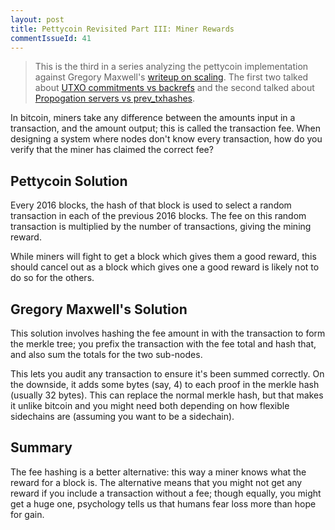 ```yaml
---
layout: post
title: Pettycoin Revisited Part III: Miner Rewards
commentIssueId: 41
---
```


> This is the third in a series analyzing the pettycoin implementation
> against Gregory Maxwell's
> [writeup on scaling](https://en.bitcoin.it/wiki/User:Gmaxwell/features#Proofs).
> The first two talked about
> [UTXO commitments vs backrefs](http://rustyrussell.github.io/pettycoin/2014/11/29/Pettycoin-Revisted-Part-I:-UTXO-Commitments.html)
> and the second talked about [Propogation servers vs prev_txhashes](http://rustyrussell.github.io/pettycoin/2014/12/04/Pettycoin-Revisited-Part-II:-Proof-of-Propogation.html).

In bitcoin, miners take any difference between the amounts input in a
transaction, and the amount output; this is called the transaction
fee.  When designing a system where nodes don't know every
transaction, how do you verify that the miner has claimed the correct fee?

## Pettycoin Solution ##

Every 2016 blocks, the hash of that block is used to select a random
transaction in each of the previous 2016 blocks.  The fee on this
random transaction is multiplied by the number of transactions, giving
the mining reward.

While miners will fight to get a block which gives them a good reward,
this should cancel out as a block which gives one a good reward is
likely not to do so for the others.

## Gregory Maxwell's Solution ##

This solution involves hashing the fee amount in with the transaction
to form the merkle tree; you prefix the transaction with the fee total
and hash that, and also sum the totals for the two sub-nodes.

This lets you audit any transaction to ensure it's been summed
correctly.  On the downside, it adds some bytes (say, 4) to each proof
in the merkle hash (usually 32 bytes).  This can replace the normal
merkle hash, but that makes it unlike bitcoin and you might need both
depending on how flexible sidechains are (assuming you want to be a
sidechain).

## Summary ##

The fee hashing is a better alternative: this way a miner knows what
the reward for a block is.  The alternative means that you might not
get any reward if you include a transaction without a fee; though
equally, you might get a huge one, psychology tells us that humans
fear loss more than hope for gain.
